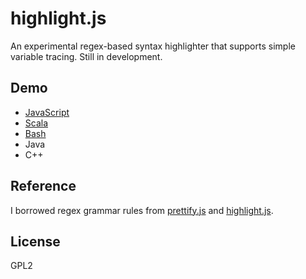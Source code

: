 # highlight.js

An experimental regex-based syntax highlighter that supports simple variable tracing. Still in development.

## Demo
* [JavaScript](http://prog-fun.blogspot.tw/2013/02/javascript-demo-for-highlightjs.html)
* [Scala](http://prog-fun.blogspot.tw/2013/02/scala-demo-for-highlightjs.html)
* [Bash](http://prog-fun.blogspot.tw/2013/02/bash-demo-for-highlightjs.html)
* Java
* C++

## Reference
I borrowed regex grammar rules from [prettify.js](http://code.google.com/p/google-code-prettify/source/browse/trunk/src/) and [highlight.js](https://github.com/isagalaev/highlight.js).

## License

GPL2
